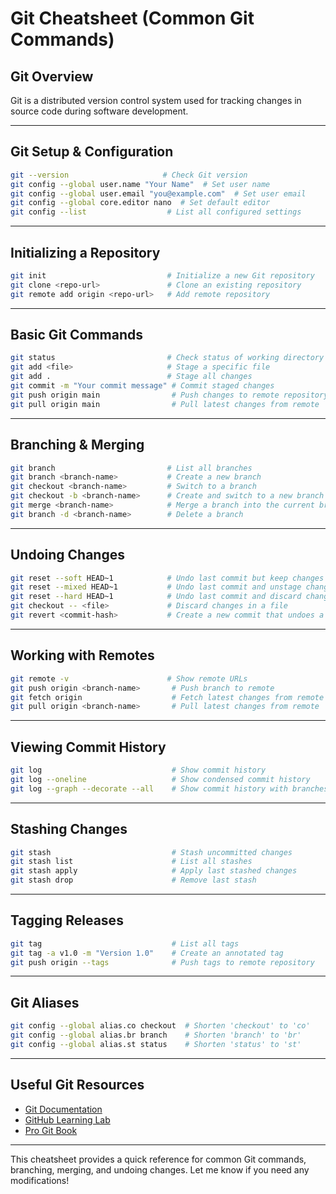 # Git Cheatsheet (Common Git Commands)

## **Git Overview**
Git is a distributed version control system used for tracking changes in source code during software development.

---

## **Git Setup & Configuration**
```sh
git --version                     # Check Git version
git config --global user.name "Your Name"  # Set user name
git config --global user.email "you@example.com"  # Set user email
git config --global core.editor nano  # Set default editor
git config --list                  # List all configured settings
```

---

## **Initializing a Repository**
```sh
git init                           # Initialize a new Git repository
git clone <repo-url>               # Clone an existing repository
git remote add origin <repo-url>   # Add remote repository
```

---

## **Basic Git Commands**
```sh
git status                         # Check status of working directory
git add <file>                     # Stage a specific file
git add .                          # Stage all changes
git commit -m "Your commit message" # Commit staged changes
git push origin main                # Push changes to remote repository
git pull origin main                # Pull latest changes from remote
```

---

## **Branching & Merging**
```sh
git branch                         # List all branches
git branch <branch-name>           # Create a new branch
git checkout <branch-name>         # Switch to a branch
git checkout -b <branch-name>      # Create and switch to a new branch
git merge <branch-name>            # Merge a branch into the current branch
git branch -d <branch-name>        # Delete a branch
```

---

## **Undoing Changes**
```sh
git reset --soft HEAD~1            # Undo last commit but keep changes staged
git reset --mixed HEAD~1           # Undo last commit and unstage changes
git reset --hard HEAD~1            # Undo last commit and discard changes
git checkout -- <file>             # Discard changes in a file
git revert <commit-hash>           # Create a new commit that undoes a previous commit
```

---

## **Working with Remotes**
```sh
git remote -v                      # Show remote URLs
git push origin <branch-name>       # Push branch to remote
git fetch origin                    # Fetch latest changes from remote
git pull origin <branch-name>       # Pull latest changes from remote
```

---

## **Viewing Commit History**
```sh
git log                             # Show commit history
git log --oneline                   # Show condensed commit history
git log --graph --decorate --all    # Show commit history with branches
```

---

## **Stashing Changes**
```sh
git stash                           # Stash uncommitted changes
git stash list                      # List all stashes
git stash apply                     # Apply last stashed changes
git stash drop                      # Remove last stash
```

---

## **Tagging Releases**
```sh
git tag                             # List all tags
git tag -a v1.0 -m "Version 1.0"    # Create an annotated tag
git push origin --tags              # Push tags to remote repository
```

---

## **Git Aliases**
```sh
git config --global alias.co checkout  # Shorten 'checkout' to 'co'
git config --global alias.br branch    # Shorten 'branch' to 'br'
git config --global alias.st status    # Shorten 'status' to 'st'
```

---

## **Useful Git Resources**
- [Git Documentation](https://git-scm.com/doc)
- [GitHub Learning Lab](https://lab.github.com/)
- [Pro Git Book](https://git-scm.com/book/en/v2)

---

This cheatsheet provides a quick reference for common Git commands, branching, merging, and undoing changes. Let me know if you need any modifications!

